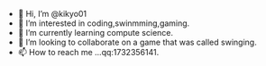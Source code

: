 - 👋 Hi, I’m @kikyo01
- 👀 I’m interested in coding,swinmming,gaming.
- 🌱 I’m currently learning compute science.
- 💞️ I’m looking to collaborate on a game that was called swinging.
- 📫 How to reach me ...qq:1732356141.

<!---
kikyo01/kikyo01 is a ✨ special ✨ repository because its `README.md` (this file) appears on your GitHub profile.
You can click the Preview link to take a look at your changes.
--->
